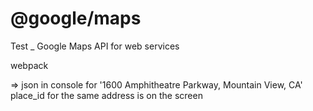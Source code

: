 # @google/maps

Test _ Google Maps API  for web services

webpack


=> json in console for '1600 Amphitheatre Parkway, Mountain View, CA'
place_id for the same address is on the screen
